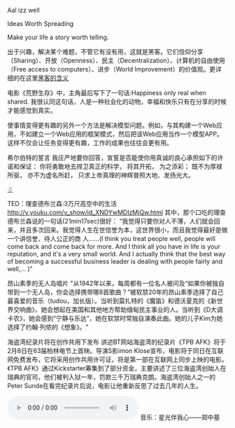 Aal izz well

Ideas Worth Spreading

Make your life a story worth telling.

出于兴趣，解决某个难题，不管它有没有用，这就是黑客。它们信仰分享（Sharing）、开放（Openness）、民主（Decentralization）、计算机的自由使用（Free access to computers）、进步（World Improvement）的价值观。更详细的在这里[黑客的含义](http://www.ruanyifeng.com/blog/2011/04/on_hacker.html)

电影《荒野生存》中，主角最后写下了一句话:Happiness only real when shared. 
我很认同这句话，人是一种社会化的动物，幸福和快乐只有在分享的时候才能感觉到真实。


使事情变得更有趣的另外一个方法是解决模型问题。例如，与其构建一个Web应用，不如建立一个Web应用的框架模式，然后把该Web应用当作一个模型APP。这样不仅会让任务变得更有趣，工作的成果也往往会更有用。

希尔伯特的誓言
我庄严地要你回答，宣誓是否能使你用真诚的良心承担如下的许诺和保证： 你将勇敢地去捍卫真正的科学， 将其开拓， 为之添彩； 既不为厚禄所驱， 亦不为虚名所赶， 只求上帝真理的神辉普照大地、发扬光大。


<a href="%e2%98%83">☃</a>


TED：理查德布兰森:3万尺高空中的生活
http://v.youku.com/v_show/id_XNDYwMDIzMjQw.html
其中，那个口吃的理查德布兰森说的一句话(21min17sec)很好：
“我觉得只要你对人不薄，人们就会回来，并且多次回来。我觉得人生在世信誉为本，这世界很小，而且我觉得最好是做一个讲信誉、待人公正的商 人……(I think you treat people well, people will come back and come back for more. And I think all you have in life is your reputation, and it's a very small world. And I actually think that the best way of becoming a successful business leader is dealing with people fairly and well,... )”



昂山素季的无人岛唱片
"从1942年以来，每周都有一位名人被问及“如果你被独自带到一个无人岛，你会选择携带哪8首歌曲？”被软禁20年的昂山素季选择了自己最喜爱的音乐（tudou，加长版）。当听到莫扎特的《魔笛》和德沃夏克的《新世界交响曲》，她会想起在美国和其他地方帮助缅甸民主事业的人。当听到《D大调卡农》，她会感到“宁静与乐达”，她在软禁时常独自演奏此曲。她的儿子Kim为她选择了约翰·列侬的《想象》。"




海盗湾纪录片将在创作共用下发布
讲述BT网站海盗湾的纪录片《TPB AFK》将于2月8日在63届柏林电节上首映。导演S影imon Klose宣布，电影将于同日在互联网免费发布，它将采用创作共用许可证，将是第一部在互联网上同步上映的电影。《TPB AFK》通过Kickstarter筹集到了部分资金，主要讲述了三位海盗湾创始人在瑞典的官司，他们被判入狱一年，罚款三千万瑞典克朗。海盗湾创始人之一的Peter Sunde在看完纪录片后说，电影让他重新反思了过去几年的人生。

<div class="audio">
<audio controls="controls">
<source src="http://lhtlyybox.googlecode.com/files/m.ogg" type="audio/ogg" /> 
您的浏览器不支持 audio 标签。
</audio>
音乐：星光伴我心——郑中基
</div>